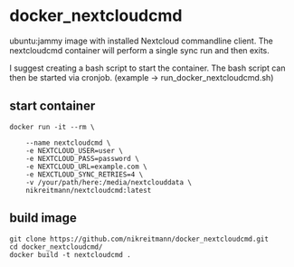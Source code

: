 # docker_nextcloudcmd

ubuntu:jammy image with installed Nextcloud commandline client.
The nextcloudcmd container will perform a single sync run and then exits. 

I suggest creating a bash script to start the container. 
The bash script can then be started via cronjob. (example -> run_docker_nextcloudcmd.sh)


## start container
    docker run -it --rm \

        --name nextcloudcmd \
        -e NEXTCLOUD_USER=user \
        -e NEXTCLOUD_PASS=password \
        -e NEXTCLOUD_URL=example.com \
        -e NEXCTLOUD_SYNC_RETRIES=4 \
        -v /your/path/here:/media/nextclouddata \
        nikreitmann/nextcloudcmd:latest


## build image
    git clone https://github.com/nikreitmann/docker_nextcloudcmd.git
    cd docker_nextcloudcmd/
    docker build -t nextcloudcmd .
